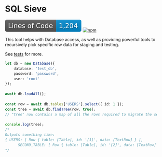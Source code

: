 # SQL Sieve
![Lines of Code](https://raw.githubusercontent.com/shadowmoose/sql-sieve/image-data/loc-badge.svg) [![npm](https://img.shields.io/npm/v/sql-sieve)](https://www.npmjs.com/package/sql-sieve)

This tool helps with Database access,
as well as providing powerful tools to recursively pick specific row data for staging and testing.

See [tests](./tests) for more.

```typescript
let db = new Database({
    database: 'test_db',
    password: 'password',
    user: 'root'
});

await db.loadAll();

const row = await db.tables['USERS'].select({ id: 1 });
const tree = await db.findTree(row, true);
// "tree" now contains a map of all the rows required to migrate the selected data into a fresh DB.

console.log(tree);
/*
Outputs something like:
{ USERS: [ Row { table: [Table], id: '[1]', data: [TextRow] } ],
      SECOND_TABLE: [ Row { table: [Table], id: '[2]', data: [TextRow] } ] }
*/
```
